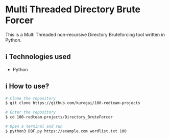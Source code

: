 # Multi Threaded Directory Brute Forcer

This is a Multi Threaded non-recursive Directory Bruteforcing tool written in Python.

## :information_source: Technologies used

* Python

## :information_source: How to use?
```bash
# Clone the repository
$ git clone https://github.com/kurogai/100-redteam-projects

# Enter the repository
$ cd 100-redteam-projects/Directory_BruteForcer

# Open a terminal and run
$ python3 DBF.py https://example.com wordlist.txt 100

```
